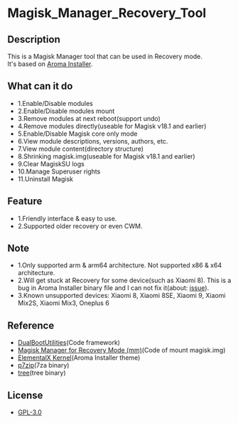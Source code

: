 # Magisk_Manager_Recovery_Tool

## Description
This is a Magisk Manager tool that can be used in Recovery mode.<br>
It's based on <a href="https://github.com/amarullz/AROMA-Installer">Aroma Installer</a>.<br>

## What can it do
- 1.Enable/Disable modules
- 2.Enable/Disable modules mount
- 3.Remove modules at next reboot(support undo)
- 4.Remove modules directly(useable for Magisk v18.1 and earlier)
- 5.Enable/Disable Magisk core only mode
- 6.View module descriptions, versions, authors, etc.
- 7.View module content(directory structure)
- 8.Shrinking magisk.img(useable for Magisk v18.1 and earlier)
- 9.Clear MagiskSU logs
- 10.Manage Superuser rights
- 11.Uninstall Magisk

## Feature
- 1.Friendly interface & easy to use.<br>
- 2.Supported older recovery or even CWM.

## Note
- 1.Only supported arm & arm64 architecture. Not supported x86 & x64 architecture.<br>
- 2.Will get stuck at Recovery for some device(such as Xiaomi 8). This is a bug in Aroma Installer binary file and I can not fix it(about: <a href="https://github.com/amarullz/AROMA-Installer/issues/38">issue</a>).<br>
- 3.Known unsupported devices: Xiaomi 8, Xiaomi 8SE, Xiaomi 9, Xiaomi Mix2S, Xiaomi Mix3, Oneplus 6

## Reference
- <a href="https://github.com/chenxiaolong/DualBootPatcher/tree/master/utilities">DualBootUtilities</a>(Code framework)<br>
- <a href="https://forum.xda-developers.com/apps/magisk/module-tool-magisk-manager-recovery-mode-t3693165">Magisk Manager for Recovery Mode (mm)</a>(Code of mount magisk.img)<br>
- <a href="https://elementalx.org/devices/">ElementalX Kernel</a>(Aroma Installer theme)<br>
- <a href="https://sourceforge.net/projects/p7zip/files/p7zip/16.02/">p7zip</a>(7za binary)<br>
- <a href="http://mama.indstate.edu/users/ice/tree/">tree</a>(tree binary)<br>

## License
- <a href="https://github.com/Pzqqt/Magisk_Manager_Recovery_Tool/blob/master/LICENSE">GPL-3.0</a>
